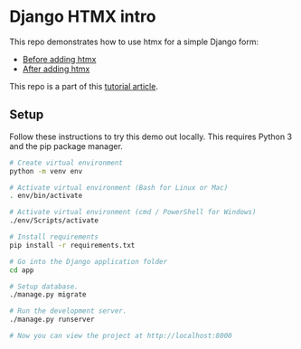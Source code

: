 # Django HTMX intro

This repo demonstrates how to use htmx for a simple Django form:

- [Before adding htmx](https://github.com/MattSegal/django-htmx-intro/tree/vanilla-html-form)
- [After adding htmx](https://github.com/MattSegal/django-htmx-intro/tree/htmx-form)

This repo is a part of this [tutorial article](https://mattsegal.dev/django-htmx-intro.html).

## Setup

Follow these instructions to try this demo out locally.
This requires Python 3 and the pip package manager.

```bash
# Create virtual environment
python -m venv env

# Activate virtual environment (Bash for Linux or Mac)
. env/bin/activate

# Activate virtual environment (cmd / PowerShell for Windows)
./env/Scripts/activate

# Install requirements
pip install -r requirements.txt

# Go into the Django application folder
cd app

# Setup database.
./manage.py migrate

# Run the development server.
./manage.py runserver

# Now you can view the project at http://localhost:8000
```
